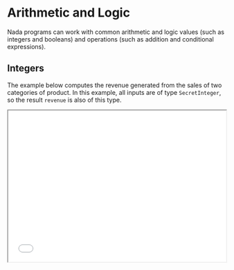 # Arithmetic and Logic

Nada programs can work with common arithmetic and logic values (such as integers and booleans) and operations (such as addition and conditional expressions).

## Integers

The example below computes the revenue generated from the sales of two categories of product. In this example, all inputs are of type `SecretInteger`, so the result `revenue` is also of this type.

<iframe src='img/nada-lang-tutorial-arithmetic-and-logic-0.html' height='350px' width='100%'></iframe>
<!--```python
from nada_dsl import *

def nada_main():
    pricing = Party(name="pricing")
    inventory = Party(name="inventory")
    accounting = Party(name="accounting")

    price_potato = SecretInteger(Input(name="price_potato", party=pricing))
    price_tomato = SecretInteger(Input(name="price_tomato", party=pricing))

    quantity_potato = SecretInteger(Input(name="quantity_potato", party=inventory))
    quantity_tomato = SecretInteger(Input(name="quantity_tomato", party=inventory))

    revenue = (price_potato * quantity_potato) + (price_tomato + quantity_tomato)

    return [Output(revenue, "revenue", accounting)]
```-->

Suppose that the price information is public. In this case, `revenue` is still of type [`SecretInteger`](nada-lang-types#primitive-data-types) because the quantity information is private. If `revenue` were of type [`PublicInteger`](nada-lang-types#primitive-data-types), it would (in some cases) be possible to determine the quantity information from the revenue by working backwards.

<iframe src='img/nada-lang-tutorial-arithmetic-and-logic-1.html' height='350px' width='100%'></iframe>
<!--```python
from nada_dsl import *

def nada_main():
    pricing = Party(name="pricing")
    inventory = Party(name="inventory")
    accounting = Party(name="accounting")

    price_potato = PublicInteger(Input(name="price_potato", party=pricing))
    price_tomato = PublicInteger(Input(name="price_tomato", party=pricing))

    quantity_potato = SecretInteger(Input(name="quantity_potato", party=inventory))
    quantity_tomato = SecretInteger(Input(name="quantity_tomato", party=inventory))

    revenue = (price_potato * quantity_potato) + (price_tomato + quantity_tomato)

    return [Output(revenue, "revenue", accounting)]
```-->

What about integer values that appear in the program as literals (*i.e.*, they are not secret or public inputs) but are used within calculations involving inputs? These should be of type [`Integer`](nada-lang-types#primitive-data-types).

<iframe src='img/nada-lang-tutorial-arithmetic-and-logic-2.html' height='300px' width='100%'></iframe>
<!--```python
from nada_dsl import *

def nada_main():
    pricing = Party(name="pricing")
    inventory = Party(name="inventory")
    accounting = Party(name="accounting")

    price = PublicInteger(Input(name="price", party=pricing))
    quantity = SecretInteger(Input(name="quantity", party=inventory))

    revenue_in_cents = Integer(100) * price * quantity

    return [Output(revenue_in_cents, "revenue_in_cents", accounting)]
```-->

## Boolean Values and Comparison of Integers

Comparison operations can be applied to Nada integers. Such comparison expressions evaluate to Nada boolean values. Whether this resulting value is secret depends on whether the integers being compared are secret. Furthermore, Nada boolean values support the `if_else` method, which implements a variant of the [ternary conditional operator](https://en.wikipedia.org/wiki/Ternary_conditional_operator) that can work with Nada values (even if they are secret).

The example below leverages both an integer comparison operator and the ternary operator to determine the larger of two secret inputs.

<iframe src='img/nada-lang-tutorial-arithmetic-and-logic-3.html' height='278px' width='100%'></iframe>
<!--```python
from nada_dsl import *

def nada_main():
    data_owner = Party(name="data_owner")

    x = SecretInteger(Input(name="x", party=data_owner))
    y = SecretInteger(Input(name="y", party=data_owner))

    condition = x > y
    maximum = condition.if_else(x, y)

    return [Output(maximum, "maximum", data_owner)]
```-->

## Built-in Python Constants and Operations

Because Nada is a DSL embedded inside Python, [built-in constants of type `int` and `bool`](https://docs.python.org/3/library/stdtypes.html) (and the operators associated with these types) can be used directly. However, it is important to understand that these cannot be used interchangeably or mixed. The example below demonstrates both correct and incorrect usage of built-in and Nada values.

<iframe src='img/nada-lang-tutorial-arithmetic-and-logic-4.html' height='350px' width='100%'></iframe>
<!--```python
from nada_dsl import *

def nada_main():
    data_owner = Party(name="data_owner")

    x = SecretInteger(Input(name="x", party=data_owner))

    # Permitted.
    a = x + Integer(123) + Integer(456)
    b = x + Integer(123 + 456)

    # Not permitted.
    c = x + 123 + 456
    d = x + 123

    return [Output(a, "a", data_owner), Output(b, "b", data_owner)]
```-->
